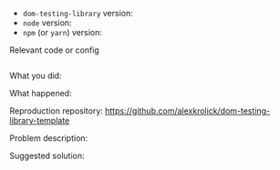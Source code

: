 <!--
Thanks for your interest in the project. I appreciate bugs filed and PRs submitted!
Please make sure that you are familiar with and follow the Code of Conduct for
this project (found in the CODE_OF_CONDUCT.md file).

Please fill out this template with all the relevant information so we can
understand what's going on and fix the issue.

I'll probably ask you to submit the fix (after giving some direction). If you've
never done that before, that's great! Check this free short video tutorial to
learn how: http://kcd.im/pull-request


If this is an issue with the documentation, please file an issue in the docs repo:
https://github.com/alexkrolick/testing-library-docs

-->

- `dom-testing-library` version:
- `node` version:
- `npm` (or `yarn`) version:

Relevant code or config

```javascript
```

What you did:

What happened:

<!-- Please provide the full error message/screenshots/anything -->

Reproduction repository:
https://github.com/alexkrolick/dom-testing-library-template

<!--
If possible, please create a repository that reproduces the issue with the
minimal amount of code possible.
-->

Problem description:

Suggested solution:
